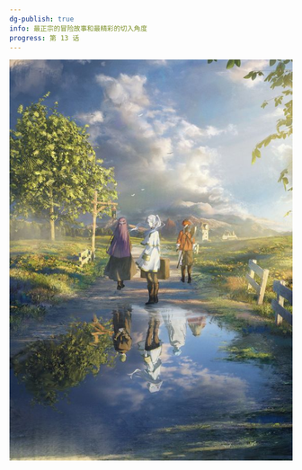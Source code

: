 ```yaml
---
dg-publish: true
info: 最正宗的冒险故事和最精彩的切入角度
progress: 第 13 话
---
```


![e60ef525e819ede6eb87c610a3061a2e.jpg](../source/img/e60ef525e819ede6eb87c610a3061a2e.jpg)
